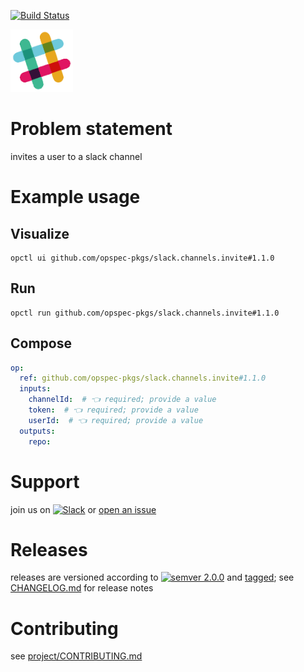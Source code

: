 [![Build Status](https://github.com/opspec-pkgs/slack.channels.invite/workflows/build/badge.svg?branch=main)](https://github.com/opspec-pkgs/slack.channels.invite/actions?query=workflow%3Abuild+branch%3Amain)

<img src="icon.svg" alt="icon" height="100px">

# Problem statement

invites a user to a slack channel

# Example usage

## Visualize

```shell
opctl ui github.com/opspec-pkgs/slack.channels.invite#1.1.0
```

## Run

```
opctl run github.com/opspec-pkgs/slack.channels.invite#1.1.0
```

## Compose

```yaml
op:
  ref: github.com/opspec-pkgs/slack.channels.invite#1.1.0
  inputs:
    channelId:  # 👈 required; provide a value
    token:  # 👈 required; provide a value
    userId:  # 👈 required; provide a value
  outputs:
    repo:
```

# Support

join us on
[![Slack](https://img.shields.io/badge/slack-opctl-E01563.svg)](https://join.slack.com/t/opctl/shared_invite/zt-51zodvjn-Ul_UXfkhqYLWZPQTvNPp5w)
or
[open an issue](https://github.com/opspec-pkgs/slack.channels.invite/issues)

# Releases

releases are versioned according to
[![semver 2.0.0](https://img.shields.io/badge/semver-2.0.0-brightgreen.svg)](http://semver.org/spec/v2.0.0.html)
and [tagged](https://git-scm.com/book/en/v2/Git-Basics-Tagging); see
[CHANGELOG.md](CHANGELOG.md) for release notes

# Contributing

see
[project/CONTRIBUTING.md](https://github.com/opspec-pkgs/project/blob/main/CONTRIBUTING.md)

